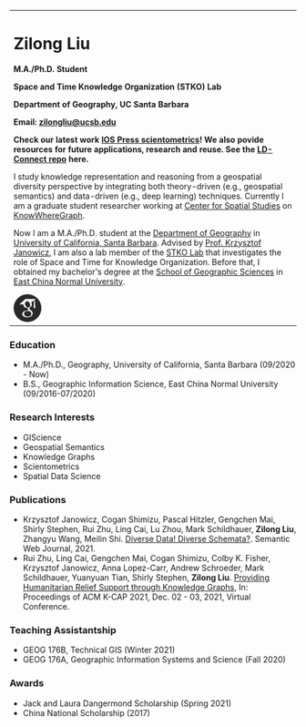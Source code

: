 <table border="0">
  <tr>
    <td width="100%">
      <h1>Zilong Liu</h1>
      <p><b>M.A./Ph.D. Student</b></p>
      <p><b>Space and Time Knowledge Organization (STKO) Lab</b></p>
      <p><b>Department of Geography, UC Santa Barbara</b></p>
      <p><b>Email: <a href="mailto:zilongliu@ucsb.edu">zilongliu@ucsb.edu</a></b></p>
      <p><b>Check our latest work <a href="http://stko-roy.geog.ucsb.edu:7200/iospress_scientometrics/">IOS Press scientometrics</a>! We also povide resources for future applications, research and reuse. See the <a href="https://github.com/stko-lab/LD-Connect">LD-Connect repo</a> here.</b></p>
      <p>I study knowledge representation and reasoning from a geospatial diversity perspective by integrating both theory-driven (e.g., geospatial semantics) and data-driven (e.g., deep learning) techniques. Currently I am a graduate student researcher working at <a href="http://spatial.ucsb.edu">Center for Spatial Studies</a> on <a href="http://knowwheregraph.org">KnowWhereGraph</a>.</p>
      <p>Now I am a M.A./Ph.D. student at the <a href="https://www.geog.ucsb.edu">Department of Geography</a> in <a href="https://www.ucsb.edu">University of California, Santa Barbara</a>. Advised by <a href="https://www.geog.ucsb.edu/people/faculty/krzysztof-janowicz">Prof. Krzysztof Janowicz</a>, I am also a lab member of the <a href="https://github.com/stko-lab">STKO Lab</a> that investigates the role of Space and Time for Knowledge Organization. Before that, I obtained my bachelor's degree at the <a href="http://www.geo.ecnu.edu.cn/?classid=9193">School of Geographic Sciences</a> in <a href="https://english.ecnu.edu.cn">East China Normal University</a>.</p>
      <a href="https://scholar.google.com/citations?user=UqappoUAAAAJ&hl=en"><img src="google-scholar.png" height="10%" width="10%"/></a>
    </td>
  </tr>
</table>

### Education
- M.A./Ph.D., Geography, University of California, Santa Barbara (09/2020 - Now)
- B.S., Geographic Information Science, East China Normal University (09/2016-07/2020)

### Research Interests
- GIScience
- Geospatial Semantics
- Knowledge Graphs
- Scientometrics
- Spatial Data Science

### Publications
- Krzysztof Janowicz, Cogan Shimizu, Pascal Hitzler, Gengchen Mai, Shirly Stephen, Rui Zhu, Ling Cai, Lu Zhou, Mark Schildhauer, **Zilong Liu**, Zhangyu Wang, Meilin Shi. <a href="https://content.iospress.com/download/semantic-web/sw210453?id=semantic-web%2Fsw210453">Diverse Data! Diverse Schemata?</a>. Semantic Web Journal, 2021.
- Rui Zhu, Ling Cai, Gengchen Mai, Cogan Shimizu, Colby K. Fisher, Krzysztof Janowicz, Anna Lopez-Carr, Andrew Schroeder, Mark Schildhauer, Yuanyuan Tian, Shirly Stephen, **Zilong Liu**. <a href="https://dl.acm.org/doi/pdf/10.1145/3460210.3493581">Providing Humanitarian Relief Support through Knowledge Graphs</a>, In: Proceedings of ACM K-CAP 2021, Dec. 02 - 03, 2021, Virtual Conference.

### Teaching Assistantship
- GEOG 176B, Technical GIS (Winter 2021)
- GEOG 176A, Geographic Information Systems and Science (Fall 2020)

### Awards
- Jack and Laura Dangermond Scholarship (Spring 2021)
- China National Scholarship (2017)
